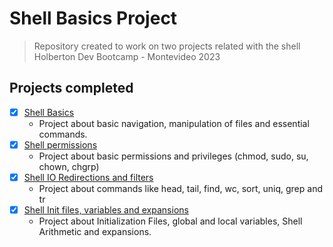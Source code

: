 # Shell Basics Project
>Repository created to work on two projects related with the shell <br> 
Holberton Dev Bootcamp - Montevideo 2023 
## Projects completed  
- [x] [Shell Basics](https://github.com/cristian-encalada/holbertonschool-shell/tree/master/basics)
	- Project about basic navigation, manipulation of files and essential commands.
- [x] [Shell permissions](https://github.com/cristian-encalada/holbertonschool-shell/tree/master/permissions)
	- Project about basic permissions and privileges (chmod, sudo, su, chown, chgrp)
- [x] [Shell IO Redirections and filters](https://github.com/cristian-encalada/holbertonschool-shell/tree/master/io_redirections_and_filters)
	- Project about commands like head, tail, find, wc, sort, uniq, grep and tr
- [x] [Shell Init files, variables and expansions](https://github.com/cristian-encalada/holbertonschool-shell/tree/master/init_files_variables_and_expansions)
	- Project about Initialization Files, global and local variables, Shell Arithmetic and expansions.
